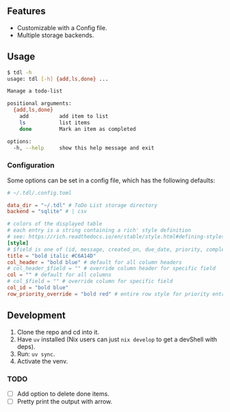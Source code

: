 ## Features

- Customizable with a Config file.
- Multiple storage backends.

## Usage

```sh
$ tdl -h
usage: tdl [-h] {add,ls,done} ...

Manage a todo-list

positional arguments:
  {add,ls,done}
    add          add item to list
    ls           list items
    done         Mark an item as completed

options:
  -h, --help     show this help message and exit
```

### Configuration

Some options can be set in a config file, which has the following defaults:

```toml
# ~/.tdl/.config.toml

data_dir = "~/.tdl" # ToDo List storage directory
backend = "sqlite" # | csv

# colors of the displayed table
# each entry is a string containing a rich' style definition
# see: https://rich.readthedocs.io/en/stable/style.html#defining-styles
[style]
# $field is one of (id, message, created_on, due_date, priority, completed_one)
title = "bold italic #C6A14D"
col_header = "bold blue" # default for all column headers
# col_header_$field = "" # override column header for specific field
col = "" # default for all columns
# col_$field = "" # override column for specific field
col_id = "bold blue"
row_priority_override = "bold red" # entire row style for priority entries

```

## Development

1. Clone the repo and cd into it.
2. Have `uv` installed (Nix users can just `nix develop` to get a devShell with deps).
3. Run: `uv sync`.
4. Activate the venv.

### TODO

- [ ] Add option to delete done items.
- [ ] Pretty print the output with arrow.
